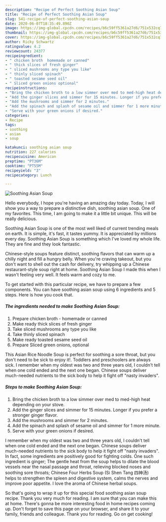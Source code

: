```yaml
---
description: "Recipe of Perfect Soothing Asian Soup"
title: "Recipe of Perfect Soothing Asian Soup"
slug: 541-recipe-of-perfect-soothing-asian-soup
date: 2020-06-07T18:35:49.890Z
image: https://img-global.cpcdn.com/recipes/b6c59ff5361a27d6/751x532cq70/soothing-asian-soup-recipe-main-photo.jpg
thumbnail: https://img-global.cpcdn.com/recipes/b6c59ff5361a27d6/751x532cq70/soothing-asian-soup-recipe-main-photo.jpg
cover: https://img-global.cpcdn.com/recipes/b6c59ff5361a27d6/751x532cq70/soothing-asian-soup-recipe-main-photo.jpg
author: Ricky Schwartz
ratingvalue: 4.2
reviewcount: 24377
recipeingredient:
- " chicken broth  homemade or canned"
- " thick slices of fresh ginger"
- " sliced mushrooms any type you like"
- " thinly sliced spinach"
- " toasted sesame seed oil"
- " Sliced green onions optional"
recipeinstructions:
- "Bring the chicken broth to a low simmer over med to med-high heat depending on your stove."
- "Add the ginger slices and simmer for 15 minutes. Longer if you prefer a stronger ginger flavor."
- "Add the mushrooms and simmer for 2 minutes."
- "Add the spinach and splash of sesame oil and simmer for 1 more minute."
- "Serve with your green onions if desired."
categories:
- Recipe
tags:
- soothing
- asian
- soup

katakunci: soothing asian soup 
nutrition: 227 calories
recipecuisine: American
preptime: "PT36M"
cooktime: "PT55M"
recipeyield: "3"
recipecategory: Lunch

---
```



![Soothing Asian Soup](https://img-global.cpcdn.com/recipes/b6c59ff5361a27d6/751x532cq70/soothing-asian-soup-recipe-main-photo.jpg)

Hello everybody, I hope you're having an amazing day today. Today, I will show you a way to prepare a distinctive dish, soothing asian soup. One of my favorites. This time, I am going to make it a little bit unique. This will be really delicious.

Soothing Asian Soup is one of the most well liked of current trending meals on earth. It is simple, it's fast, it tastes yummy. It is appreciated by millions every day. Soothing Asian Soup is something which I've loved my whole life. They are fine and they look fantastic.

Chinese-style soups feature distinct, soothing flavors that can warm up a chilly night and fill a hungry belly. When you&#39;re craving takeout, but you don&#39;t want to shell out the cash for delivery, try whipping up a Chinese restaurant-style soup right at home. Soothing Asian Soup I made this when I wasn&#39;t feeling very well. It feels warm and cozy to me.


To get started with this particular recipe, we have to prepare a few components. You can have soothing asian soup using 6 ingredients and 5 steps. Here is how you cook that.

<!--inarticleads1-->

##### The ingredients needed to make Soothing Asian Soup:

1. Prepare  chicken broth - homemade or canned
1. Make ready  thick slices of fresh ginger
1. Take  sliced mushrooms any type you like
1. Take  thinly sliced spinach
1. Make ready  toasted sesame seed oil
1. Prepare  Sliced green onions, optional


This Asian Rice Noodle Soup is perfect for soothing a sore throat, but you don&#39;t need to be sick to enjoy it!. Toddlers and preschoolers are always sick. I remember when my oldest was two and three years old, I couldn&#39;t tell when one cold ended and the next one began. Chinese soups deliver much-needed nutrients to the sick body to help it fight off &#34;nasty invaders&#34;. 

<!--inarticleads2-->

##### Steps to make Soothing Asian Soup:

1. Bring the chicken broth to a low simmer over med to med-high heat depending on your stove.
1. Add the ginger slices and simmer for 15 minutes. Longer if you prefer a stronger ginger flavor.
1. Add the mushrooms and simmer for 2 minutes.
1. Add the spinach and splash of sesame oil and simmer for 1 more minute.
1. Serve with your green onions if desired.


I remember when my oldest was two and three years old, I couldn&#39;t tell when one cold ended and the next one began. Chinese soups deliver much-needed nutrients to the sick body to help it fight off &#34;nasty invaders&#34;. In fact, some ingredients are positively good for fighting colds. One such ingredient is ginger; The gentle heat from the soup helps to dilate the blood vessels near the nasal passage and throat, relieving blocked noses and soothing sore throats; Chinese Four Herbs Soup (Si Shen Tang 四神汤) helps to strengthen the spleen and digestive system, calms the nerves and improve poor appetite. I love the aroma of Chinese herbal soups. 

So that's going to wrap it up for this special food soothing asian soup recipe. Thank you very much for reading. I am sure that you can make this at home. There's gonna be more interesting food in home recipes coming up. Don't forget to save this page on your browser, and share it to your family, friends and colleague. Thank you for reading. Go on get cooking!
